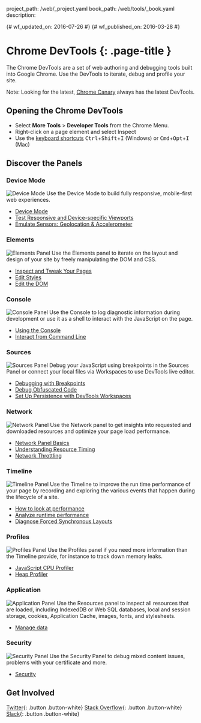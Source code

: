 project_path: /web/_project.yaml
book_path: /web/tools/_book.yaml
description: 

{# wf_updated_on: 2016-07-26 #}
{# wf_published_on: 2016-03-28 #}

# Chrome DevTools {: .page-title }

The Chrome DevTools are a set of web authoring and debugging tools built
into Google Chrome. Use the DevTools to iterate, debug and profile your site.

Note: Looking for the latest, [Chrome Canary](https://tools.google.com/dlpage/chromesxs) always has the latest DevTools.

## Opening the Chrome DevTools

* Select **More Tools** > **Developer Tools** from the Chrome Menu.
* Right-click on a page element and select Inspect
* Use the [keyboard shortcuts](/web/tools/chrome-devtools/iterate/inspect-styles/shortcuts)
<kbd>Ctrl</kbd>+<kbd>Shift</kbd>+<kbd>I</kbd> (Windows) or <kbd>Cmd</kbd>+<kbd>Opt</kbd>+<kbd>I</kbd> (Mac)

## Discover the Panels

### Device Mode
<img src="/web/tools/chrome-devtools/images/devicemode.png" alt="Device Mode" class="attempt-right">
Use the Device Mode to build fully responsive, mobile-first web experiences.</p>

* [Device Mode](/web/tools/chrome-devtools/iterate/device-mode/)
* [Test Responsive and Device-specific Viewports](/web/tools/chrome-devtools/iterate/device-mode/emulate-mobile-viewports)
* [Emulate Sensors: Geolocation &amp; Accelerometer](/web/tools/chrome-devtools/iterate/device-mode/device-input-and-sensors)

<div style="clear:both;"></div>

### Elements
<img src="/web/tools/chrome-devtools/images/elements.png" alt="Elements Panel" class="attempt-right">
Use the Elements panel to iterate on the layout and design of your site by freely manipulating the DOM and CSS.

* [Inspect and Tweak Your Pages](/web/tools/chrome-devtools/iterate/inspect-styles/)
* [Edit Styles](/web/tools/chrome-devtools/iterate/inspect-styles/edit-styles)
* [Edit the DOM](/web/tools/chrome-devtools/iterate/inspect-styles/edit-dom)

<div style="clear:both;"></div>

### Console
<img src="/web/tools/chrome-devtools/images/console.png" alt="Console Panel" class="attempt-right">
Use the Console to log diagnostic information during development or use it as a shell to interact with the JavaScript on the page.

* [Using the Console](/web/tools/chrome-devtools/debug/console/)
* [Interact from Command Line](/web/tools/chrome-devtools/debug/command-line/)

<div style="clear:both;"></div>

### Sources
<img src="/web/tools/chrome-devtools/images/sources.png" alt="Sources Panel" class="attempt-right">
Debug your JavaScript using breakpoints in the Sources Panel or connect your local files via Workspaces to use DevTools live editor.

* [Debugging with Breakpoints](/web/tools/chrome-devtools/debug/breakpoints/)
* [Debug Obfuscated Code](/web/tools/chrome-devtools/debug/readability/)
* [Set Up Persistence with DevTools Workspaces](/web/tools/setup/setup-workflow)

<div style="clear:both;"></div>

### Network
<img src="/web/tools/chrome-devtools/images/network.png" alt="Network Panel" class="attempt-right">
Use the Network panel to get insights into requested and downloaded resources and optimize your page load performance.

* [Network Panel Basics](/web/tools/chrome-devtools/profile/network-performance/resource-loading)
* [Understanding Resource Timing](/web/tools/chrome-devtools/profile/network-performance/understanding-resource-timing)
* [Network Throttling](/web/tools/chrome-devtools/profile/network-performance/network-conditions)

<div style="clear:both;"></div>

### Timeline
<img src="/web/tools/chrome-devtools/images/timeline.png" alt="Timeline Panel" class="attempt-right">
Use the Timeline to improve the run time performance of your page by recording and exploring the various events that happen during the lifecycle of a site.

* [How to look at performance](/web/tools/chrome-devtools/profile/evaluate-performance/)
* [Analyze runtime performance](/web/tools/chrome-devtools/profile/rendering-tools/analyze-runtime)
* [Diagnose Forced Synchronous Layouts](/web/tools/chrome-devtools/profile/rendering-tools/forced-synchronous-layouts)

<div style="clear:both;"></div>

### Profiles
<img src="/web/tools/chrome-devtools/images/profiles.png" alt="Profiles Panel" class="attempt-right">
Use the Profiles panel if you need more information than the Timeline provide, for instance to track down memory leaks.

* [JavaScript CPU Profiler](/web/tools/chrome-devtools/profile/rendering-tools/js-execution)
* [Heap Profiler](/web/tools/chrome-devtools/profile/memory-problems)

<div style="clear:both;"></div>

### Application
<img src="/web/tools/chrome-devtools/images/resources.png" alt="Application Panel" class="attempt-right">
Use the Resources panel to inspect all resources that are loaded, including IndexedDB or Web SQL databases, local and session storage, cookies, Application Cache, images, fonts, and stylesheets.

* [Manage data](/web/tools/chrome-devtools/iterate/manage-data/)

<div style="clear:both;"></div>

### Security
<img src="/web/tools/chrome-devtools/images/security.png" alt="Security Panel" class="attempt-right">
Use the Security Panel to debug mixed content issues, problems with your certificate and more.

* [Security](/web/tools/chrome-devtools/security/)

<div style="clear:both;"></div>

## Get Involved

[Twitter](https://twitter.com/ChromeDevTools){: .button .button-white}
[Stack Overflow](https://stackoverflow.com/questions/tagged/google-chrome-devtools){: .button .button-white}
[Slack](https://chromiumdev.slack.com/messages/devtools/){: .button .button-white}

